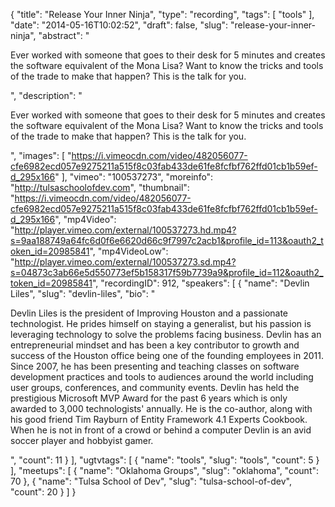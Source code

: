{
  "title": "Release Your Inner Ninja",
  "type": "recording",
  "tags": [
    "tools"
  ],
  "date": "2014-05-16T10:02:52",
  "draft": false,
  "slug": "release-your-inner-ninja",
  "abstract": "<p>Ever worked with someone that goes to their desk for 5 minutes and creates the software equivalent of the Mona Lisa? Want to know the tricks and tools of the trade to make that happen? This is the talk for you. </p>",
  "description": "<p>Ever worked with someone that goes to their desk for 5 minutes and creates the software equivalent of the Mona Lisa? Want to know the tricks and tools of the trade to make that happen? This is the talk for you. </p>",
  "images": [
    "https://i.vimeocdn.com/video/482056077-cfe6982ecd057e9275211a515f8c03fab433de61fe8fcfbf762ffd01cb1b59ef-d_295x166"
  ],
  "vimeo": "100537273",
  "moreinfo": "http://tulsaschoolofdev.com",
  "thumbnail": "https://i.vimeocdn.com/video/482056077-cfe6982ecd057e9275211a515f8c03fab433de61fe8fcfbf762ffd01cb1b59ef-d_295x166",
  "mp4Video": "http://player.vimeo.com/external/100537273.hd.mp4?s=9aa188749a64fc6d0f6e6620d66c9f7997c2acb1&profile_id=113&oauth2_token_id=20985841",
  "mp4VideoLow": "http://player.vimeo.com/external/100537273.sd.mp4?s=04873c3ab66e5d550773ef5b158317f59b7739a9&profile_id=112&oauth2_token_id=20985841",
  "recordingID": 912,
  "speakers": [
    {
      "name": "Devlin Liles",
      "slug": "devlin-liles",
      "bio": "<p>Devlin Liles is the president of Improving Houston and a passionate technologist. He prides himself on staying a generalist, but his passion is leveraging technology to solve the problems facing business. Devlin has an entrepreneurial mindset and has been a key contributor to growth and success of the Houston office being one of the founding employees in 2011. Since 2007, he has been presenting and teaching classes on software development practices and tools to audiences around the world including user groups, conferences, and community events. Devlin has held the prestigious Microsoft MVP Award for the past 6 years which is only awarded to 3,000 technologists' annually. He is the co-author, along with his good friend Tim Rayburn of Entity Framework 4.1 Experts Cookbook. When he is not in front of a crowd or behind a computer Devlin is an avid soccer player and hobbyist gamer.</p>",
      "count": 11
    }
  ],
  "ugtvtags": [
    {
      "name": "tools",
      "slug": "tools",
      "count": 5
    }
  ],
  "meetups": [
    {
      "name": "Oklahoma Groups",
      "slug": "oklahoma",
      "count": 70
    },
    {
      "name": "Tulsa School of Dev",
      "slug": "tulsa-school-of-dev",
      "count": 20
    }
  ]
}